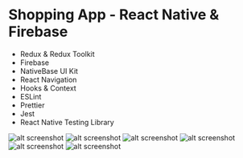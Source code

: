 # Shopping App - React Native & Firebase

- Redux & Redux Toolkit
- Firebase
- NativeBase UI Kit
- React Navigation
- Hooks & Context
- ESLint
- Prettier
- Jest
- React Native Testing Library

![alt screenshot](docs/images/home.png)
![alt screenshot](docs/images/navigation.png)
![alt screenshot](docs/images/collection.png)
![alt screenshot](docs/images/product.png)
![alt screenshot](docs/images/cart.png)
![alt screenshot](docs/images/account.png)
